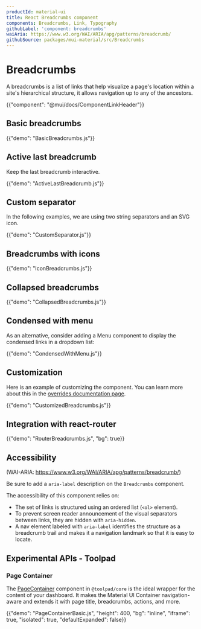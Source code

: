 ```yaml
---
productId: material-ui
title: React Breadcrumbs component
components: Breadcrumbs, Link, Typography
githubLabel: 'component: breadcrumbs'
waiAria: https://www.w3.org/WAI/ARIA/apg/patterns/breadcrumb/
githubSource: packages/mui-material/src/Breadcrumbs
---
```


# Breadcrumbs

<p class="description">A breadcrumbs is a list of links that help visualize a page's location within a site's hierarchical structure, it allows navigation up to any of the ancestors.</p>

{{"component": "@mui/docs/ComponentLinkHeader"}}

## Basic breadcrumbs

{{"demo": "BasicBreadcrumbs.js"}}

## Active last breadcrumb

Keep the last breadcrumb interactive.

{{"demo": "ActiveLastBreadcrumb.js"}}

## Custom separator

In the following examples, we are using two string separators and an SVG icon.

{{"demo": "CustomSeparator.js"}}

## Breadcrumbs with icons

{{"demo": "IconBreadcrumbs.js"}}

## Collapsed breadcrumbs

{{"demo": "CollapsedBreadcrumbs.js"}}

## Condensed with menu

As an alternative, consider adding a Menu component to display the condensed links in a dropdown list:

{{"demo": "CondensedWithMenu.js"}}

## Customization

Here is an example of customizing the component.
You can learn more about this in the [overrides documentation page](/material-ui/customization/how-to-customize/).

{{"demo": "CustomizedBreadcrumbs.js"}}

## Integration with react-router

{{"demo": "RouterBreadcrumbs.js", "bg": true}}

## Accessibility

(WAI-ARIA: https://www.w3.org/WAI/ARIA/apg/patterns/breadcrumb/)

Be sure to add a `aria-label` description on the `Breadcrumbs` component.

The accessibility of this component relies on:

- The set of links is structured using an ordered list (`<ol>` element).
- To prevent screen reader announcement of the visual separators between links, they are hidden with `aria-hidden`.
- A nav element labeled with `aria-label` identifies the structure as a breadcrumb trail and makes it a navigation landmark so that it is easy to locate.

## Experimental APIs - Toolpad

### Page Container

The [PageContainer](https://mui.com/toolpad/core/react-page-container/) component in `@toolpad/core` is the ideal wrapper for the content of your dashboard. It makes the Material UI Container navigation-aware and extends it with page title, breadcrumbs, actions, and more.

{{"demo": "PageContainerBasic.js", "height": 400, "bg": "inline", "iframe": true, "isolated": true, "defaultExpanded": false}}
